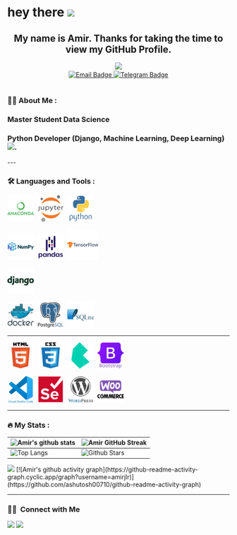 <h1>
  hey there
  <img src="https://media.giphy.com/media/hvRJCLFzcasrR4ia7z/giphy.gif" width="30px"/>
</h1>



<div id="header" align="center">
  <h2> My name is Amir. Thanks for taking the time to view my GitHub Profile. </h2>
  <img src="https://media.giphy.com/media/M9gbBd9nbDrOTu1Mqx/giphy.gif" width="100"/>
</div>


<div id="badges" align="center">
  <a href="mailto:amirmmt1379@gmail.com">
    <img src="https://img.shields.io/badge/Email-yellow?style=for-the-badge&logo=mail&logoColor=white" alt="Email Badge"/>
  </a>
  <a href="https://t.me/iamirj">
    <img src="https://img.shields.io/badge/Telegram-blue?style=for-the-badge&logo=telegram&logoColor=white" alt="Telegram Badge"/>
  </a>
</div>

<div  align="center" >
  <img src="https://komarev.com/ghpvc/?username=AmirJlr&style=flat-square&color=blue" alt=""/>
</div>


<!-- <div align="center">
  <img src="https://media.giphy.com/media/dWesBcTLavkZuG35MI/giphy.gif" width="600" height="300"/>
</div> -->


### :man_technologist: About Me :
<h3>Master Student Data Science</h3>
<h3>Python Developer (Django, Machine Learning, Deep Learning) <img src="https://media.giphy.com/media/WUlplcMpOCEmTGBtBW/giphy.gif" width="30">.
</h3>
---

### :hammer_and_wrench: Languages and Tools :
<div>
  <img src="https://github.com/devicons/devicon/blob/master/icons/anaconda/anaconda-original-wordmark.svg" title="anaconda" alt="anaconda" width="60" height="60"/>&nbsp;
  <img src="https://github.com/devicons/devicon/blob/master/icons/jupyter/jupyter-original-wordmark.svg" title="Jupyter" alt="Jupyter" width="60" height="60"/>&nbsp;
  <img src="https://github.com/devicons/devicon/blob/master/icons/python/python-original-wordmark.svg" title="Python" alt="Python " width="60" height="60"/>&nbsp;
  
  <img src="https://github.com/devicons/devicon/blob/master/icons/numpy/numpy-original-wordmark.svg" title="Numpy" alt="Numpy" width="60" height="60"/>&nbsp;
  <img src="https://github.com/devicons/devicon/blob/master/icons/pandas/pandas-original-wordmark.svg" title="Pandas" alt="Pandas" width="60" height="60"/>&nbsp;
  <img src="https://github.com/devicons/devicon/blob/master/icons/tensorflow/tensorflow-original-wordmark.svg" title="TensorFlow" alt="TensorFlow " width="70" height="70"/>&nbsp;
  
  <img src="https://github.com/devicons/devicon/blob/master/icons/django/django-plain-wordmark.svg"  title="Django" alt="Django" width="60" height="60"/>&nbsp;
  
  
   <img src="https://github.com/devicons/devicon/blob/master/icons/docker/docker-original-wordmark.svg" title="Docker" alt="Docker" width="60" height="60"/>&nbsp;
  <img src="https://github.com/devicons/devicon/blob/master/icons/postgresql/postgresql-original-wordmark.svg" title="Postgresql"  alt="Postgresql" width="60" height="60"/>&nbsp;
  <img src="https://github.com/devicons/devicon/blob/master/icons/sqlite/sqlite-original-wordmark.svg" title="Sqlite"  alt="Sqlite" width="60" height="60"/>&nbsp;
  
  ---
  <img src="https://github.com/devicons/devicon/blob/master/icons/html5/html5-original-wordmark.svg" title="HTML" alt="HTML" width="60" height="60"/>&nbsp;
  <img src="https://github.com/devicons/devicon/blob/master/icons/css3/css3-original-wordmark.svg" title="CSS" alt="CSS" width="60" height="60"/>&nbsp;
  <img src="https://github.com/devicons/devicon/blob/master/icons/bulma/bulma-plain.svg" title="Bulma" alt="Bulma" width="60" height="60"/>&nbsp;
  <img src="https://github.com/devicons/devicon/blob/master/icons/bootstrap/bootstrap-original-wordmark.svg" title="Bootstrap" alt="Bootstrap" width="60" height="60"/>&nbsp;
  
  <img src="https://github.com/devicons/devicon/blob/master/icons/vscode/vscode-original-wordmark.svg" title="Vscode" alt="Vscode" width="60" height="60"/>&nbsp;
  <img src="https://github.com/devicons/devicon/blob/master/icons/selenium/selenium-original.svg" title="Selenium" alt="Selenium" width="60" height="60"/>&nbsp;
  <img src="https://github.com/devicons/devicon/blob/master/icons/wordpress/wordpress-original.svg" title="Wordpress" alt="Wordpress" width="60" height="60"/>&nbsp;
  <img src="https://github.com/devicons/devicon/blob/master/icons/woocommerce/woocommerce-original-wordmark.svg" title="Woocommerce" alt="Woocommerce" width="60" height="60"/>&nbsp;

  

</div>

---

### :fire: My Stats :

| ![Amir's github stats](https://github-readme-stats.vercel.app/api?username=amirjlr&show_icons=true&theme=tokyonight) | ![Amir GitHub Streak](https://github-readme-streak-stats.herokuapp.com/?user=amirjlr&theme=tokyonight) |
| --- | --- |
| ![Top Langs](https://github-readme-stats.vercel.app/api/top-langs/?username=amirjlr&theme=tokyonight) | ![Github Stars](https://github-readme-stats.vercel.app/api?username=amirjlr&show_icons=true&locale=en&count_private=true&hide_rank=true&custom_title=My%20GitHub%20Stats&disable_animations=true&theme=tokyonight) |

<img src="https://github-profile-trophy.vercel.app/?username=amirjlr&margin-w=10&no-frame=true&row=1&theme=radical"/>
[![Amir's github activity graph](https://github-readme-activity-graph.cyclic.app/graph?username=amirjlr)](https://github.com/ashutosh00710/github-readme-activity-graph)

---

### 🤝🏻 &nbsp;Connect with Me
  
<p align="center">


<a href="mailto:amirmmt1379@gmail.com" target="_blank"><img src="https://img.shields.io/badge/-amirmmt1379@gmail.com-D14836?style=plastic&logo=Gmail&logoColor=white"/></a>
<a href="https://t.me/iamirj/" target="_blank"><img src="https://img.shields.io/badge/-iamirj-2CA5E0?style=plastic&logo=telegram&logoColor=white"/></a>


